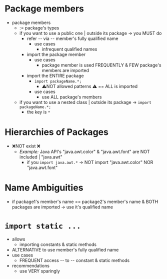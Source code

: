 # Package members
* package members
  * := package's types
  * if you want to use a public one | outside its package -> you MUST do
    * refer -- via -- member's fully qualified name 
      * use cases
        * infrequent qualified names
    * import the package member
      * use cases
        * package member is used FREQUENTLY  & FEW package's members are imported
    * import the ENTIRE package
      * `import packageName.*;`
        * ⚠️NOT allowed patterns ⚠️ == ALL is imported
      * use cases
        * use ALL package's members
  * if you want to use a nested class | outside its package -> `import packageName.*;`
    * the key is `*`

# Hierarchies of Packages
* ❌NOT exist ❌ 
  * _Example:_ Java API's "java.awt.color" & "java.awt.font" are NOT included | "java.awt"
    * if you `import java.awt.*` -> NOT import "java.awt.color" NOR "java.awt.font"

# Name Ambiguities
* if package1's member's name == package2's member's name & BOTH packages are imported -> use it's qualified name

# `import static ...`
* allows
  * importing constants & static methods
* ALTERNATIVE to use member's fully qualified name
* use cases
  * FREQUENT access -- to -- constant & static methods
* recommendations
  * use VERY sparingly

